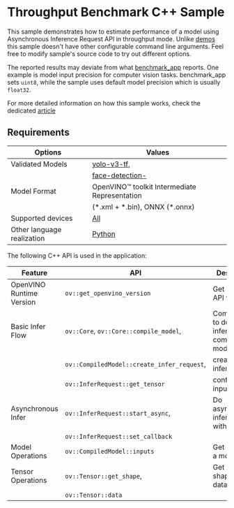 # Throughput Benchmark C++ Sample

This sample demonstrates how to estimate performance of a model using Asynchronous Inference Request API in throughput mode. Unlike [demos](https://docs.openvino.ai/2024/omz_demos.html) this sample doesn't have other configurable command line arguments. Feel free to modify sample's source code to try out different options.

The reported results may deviate from what [benchmark_app](https://docs.openvino.ai/2024/learn-openvino/openvino-samples/benchmark-tool.html) reports. One example is model input precision for computer vision tasks. benchmark_app sets `uint8`, while the sample uses default model precision which is usually `float32`.

For more detailed information on how this sample works, check the dedicated [article](https://docs.openvino.ai/2024/learn-openvino/openvino-samples/throughput-benchmark.html)

## Requirements

| Options                    | Values                                                                                               |
| -------------------------- | ---------------------------------------------------------------------------------------------------- |
| Validated Models           | [yolo-v3-tf](https://docs.openvino.ai/2024/omz_models_model_yolo_v3_tf.html),                        |
|                            | [face-detection-](https://docs.openvino.ai/2024/omz_models_model_face_detection_0200.html)           |
| Model Format               | OpenVINO™ toolkit Intermediate Representation                                                       |
|                            | (\*.xml + \*.bin), ONNX (\*.onnx)                                                                    |
| Supported devices          | [All](https://docs.openvino.ai/2024/about-openvino/compatibility-and-support/supported-devices.html) |
| Other language realization | [Python](https://docs.openvino.ai/2024/learn-openvino/openvino-samples/throughput-benchmark.html)    |

The following C++ API is used in the application:

| Feature                  | API                                        | Description                                  |
| ------------------------ | ------------------------------------------ | -------------------------------------------- |
| OpenVINO Runtime Version | `ov::get_openvino_version`                 | Get Openvino API version.                    |
| Basic Infer Flow         | `ov::Core`, `ov::Core::compile_model`,     | Common API to do inference: compile a model, |
|                          | `ov::CompiledModel::create_infer_request`, | create an infer request,                     |
|                          | `ov::InferRequest::get_tensor`             | configure input tensors.                     |
| Asynchronous Infer       | `ov::InferRequest::start_async`,           | Do asynchronous inference with callback.     |
|                          | `ov::InferRequest::set_callback`           |                                              |
| Model Operations         | `ov::CompiledModel::inputs`                | Get inputs of a model.                       |
| Tensor Operations        | `ov::Tensor::get_shape`,                   | Get a tensor shape and its data.             |
|                          | `ov::Tensor::data`                         |                                              |
